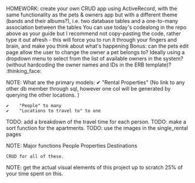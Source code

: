 HOMEWORK: create your own CRUD app using ActiveRecord, with the same functionality as the pets & owners app but with a different theme (bands and their albums?), i.e. two database tables and a one-to-many association between the tables
You can use today's codealong in the repo above as your guide but I recommend not copy-pasting the code, rather type it out afresh - this will force you to run it through your fingers and brain, and make you think about what's happening
Bonus:
can the pets edit page allow the user to change the owner a pet belongs to? Ideally using a dropdown menu to select from the list of available owners in the system? (without hardcoding the owner names and IDs in the ERB template)? :thinking_face:


NOTE: What are the primary models: 
	✔    "Rental Properties" (No link to any other db member through sql, however one col will be generated by querying the other locations. )
    
	✔    "People" to many
	✔    "Locations to travel to" to one

TODO: add a breakdown of the travel time for each person. 
TODO: make a sort function for the apartments. 
TODO: use the images in the single_rental pages

NOTE: Major functions
    People
    Properties
    Destinations

    CRUD for all of these.
    
NOTE: get the actual visual elements of this project up to scratch 25% of your time spent on this. 